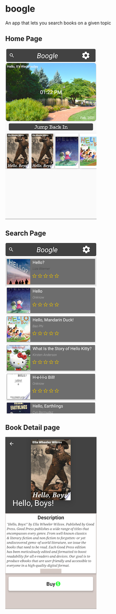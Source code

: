 # boogle
  An app that lets you search books on a given topic

## Home Page

![ScreenShot](https://github.com/yemistar/boogle/blob/screenshot/hompage.png)


## Search Page
![ScreenShot](https://github.com/yemistar/boogle/blob/screenshot/searchResult.png)


## Book Detail page
![ScreenShot](https://github.com/yemistar/boogle/blob/screenshot/bookD.png)
